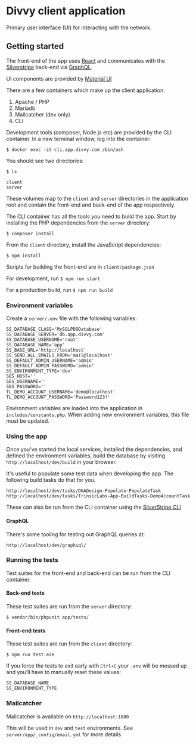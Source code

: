 # Divvy client application

Primary user interface (UI) for interacting with the network.

## Getting started

The front-end of the app uses [React](https://reactjs.org/) and
communicates with the [Silverstripe](https://www.silverstripe.org/)
back-end via [GraphQL](https://graphql.org/).

UI components are provided by [Material UI](https://material-ui.com/)

There are a few containers which make up the client application:

1. Apache / PHP
2. Mariadb
3. Mailcatcher (dev only)
4. CLI

Development tools (composer, Node.js etc) are provided by the CLI container.
In a new terminal window, log into the container:

```
$ docker exec -it cli.app.divvy.com /bin/ash
```

You should see two directories:

```
$ ls

client
server
```

These volumes map to the `client` and `server` directories in the application
root and contain the front-end and back-end of the app respectively.

The CLI container has all the tools you need to build the app. Start by
installing the PHP dependencies from the `server` directory:

```
$ composer install
```

From the `client` directory, install the JavaScript dependencies:

```
$ npm install
```

Scripts for building the front-end are in `client/package.json`

For development, run `$ npm run start`

For a production build, run `$ npm run build`

### Environment variables

Create a `server/.env` file with the following variables:

```
SS_DATABASE_CLASS='MySQLPDODatabase'
SS_DATABASE_SERVER='db.app.divvy.com'
SS_DATABASE_USERNAME='root'
SS_DATABASE_NAME='app'
SS_BASE_URL='http://localhost'
SS_SEND_ALL_EMAILS_FROM='mail@localhost'
SS_DEFAULT_ADMIN_USERNAME='admin'
SS_DEFAULT_ADMIN_PASSWORD='admin'
SS_ENVIRONMENT_TYPE='dev'
SES_HOST=''
SES_USERNAME=''
SES_PASSWORD=''
TL_DEMO_ACCOUNT_USERNAME='demo@localhost'
TL_DEMO_ACCOUNT_PASSWORD='Password123!'
```

Environment variables are loaded into the application in
`includes/constants.php`. When adding new environment variables, this file
must be updated.

### Using the app

Once you've started the local services, installed the dependencies, and
defined the environment variables, build the database by visiting
`http://localhost/dev/build` in your browser.

It's useful to populate some test data when developing the app. The following
build tasks do that for you.

```
http://localhost/dev/tasks/DNADesign-Populate-PopulateTask
http://localhost/dev/tasks/TrinsicLabs-App-BuildTasks-DemoAccountTask
```

These can also be run from the CLI container using the
[SilverStripe CLI](https://docs.silverstripe.org/en/4/developer_guides/cli/#sake-silverstripe-make)

#### GraphQL

There's some tooling for testing out GraphQL queries at:

```
http://localhost/dev/graphiql/
```

### Running the tests

Test suites for the front-end and back-end can be run from the CLI container.

#### Back-end tests

These test suites are run from the `server` directory:

```
$ vendor/bin/phpunit app/tests/
```

#### Front-end tests

These test suites are run from the `client` directory:

```
$ npm run test:e2e
```

If you force the tests to exit early with `Ctrl+C` your `.env` will be messed
up and you'll have to manually reset these values:

```
SS_DATABASE_NAME
SS_ENVIRONMENT_TYPE
```

### Mailcatcher

Mailcatcher is available on `http://localhost:1080`

This will be used in `dev` and `test` environments.
See `server/app/_config/email.yml` for more details.
